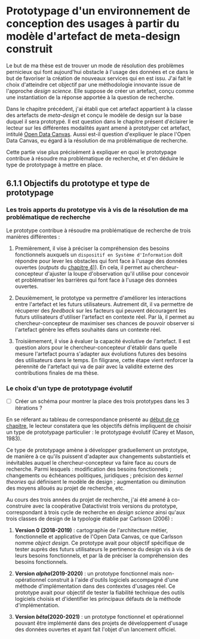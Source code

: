 # Prototypage d'un environnement de conception des usages à partir du modèle d'artefact de meta-design construit

Le but de ma thèse est de trouver un mode de résolution des problèmes pernicieux qui font aujourd'hui obstacle à l'usage des données et ce dans le but de favoriser la création de nouveaux services qui en est issu. J'ai fait le choix d'atteindre cet objectif par une méthodologie innovante issue de l'approche _design science_. Elle suppose de créer un artefact, conçu comme une instantiation de la réponse apportée à la question de recherche. 

Dans le chapitre précédent, j'ai établi que cet artefact appartient à la classe des artefacts de _meta-design_ et conçu le modèle de design sur la base duquel il sera prototypé. Il est question dans le chapitre présent d'éclairer le lecteur sur les différentes modalités ayant amené à prototyper cet artefact, intitulé [Open Data Canvas](https://opendatacanvas.org/). Aussi est-il question d'expliquer le place l'Open Data Canvas, eu égard à la résolution de ma problématique de recherche.

Cette partie vise plus précisément à expliquer en quoi le prototypage contribue à résoudre ma problématique de recherche, et d'en déduire le type de prototypage à mettre en place. 

## 6.1.1 Objectifs du prototype et type de prototypage

### Les trois apports du prototype vis à vis de la résolution de ma problématique de recherche

Le prototype contribue à résoudre ma problématique de recherche de trois manières différentes : 

1. Premièrement, il vise à préciser la compréhension des besoins fonctionnels auxquels un `dispositif en Système d'Information` doit répondre pour lever les obstacles qui font face à l'usage des données ouvertes (_outputs_ du [chapitre 4)](4.1.4_connaissance_resultats_discussion.md)). En cela, il permet au chercheur-concepteur d'ajuster la loupe d'observation qu'il utilise pour concevoir et problématiser les barrières qui font face à l'usage des données ouvertes. 

2. Deuxièmement, le prototype va permettre d'améliorer les interactions entre l'artefact et les futurs utilisateurs. Autrement dit, il va permettre de récuperer des _feedback_ sur les facteurs qui peuvent découragent les futurs utilisateurs d'utiliser l'artefact en contexte réel. Par là, il permet au chercheur-concepteur de maximiser ses chances de pouvoir observer si l'artefact génère les effets souhaités dans un contexte réel. 

3. Troisièmement, il vise à évaluer la capacité évolutive de l'artefact. Il est question alors pour le chercheur-concepteur d'établir dans quelle mesure l'artefact pourra s'adapter aux évolutions futures des besoins des utilisateurs dans le temps. En filigrane, cette étape vient renforcer la pérennité de l'artefact qui va de pair avec la validité externe des contributions finales de ma thèse.

### Le choix d'un type de prototypage évolutif

- [ ] Créer un schéma pour montrer la place des trois prototypes dans les 3 itérations ?

En se réferant au tableau de correspondance  présenté au [début de ce chapitre](6_prototypage.md), le lecteur constatera que les objectifs défnis impliquent de choisir un type de prototypage particulier : le prototypage évolutif (Carey et Mason, 1983). 

Ce type de prototypage amène à développer graduellement un prototype, de manière à ce qu'ils puissent d'adapter aux changements substantiels et inévitables auquel le chercheur-concepteur va faire face au cours de recherche. Parmi lesquels : modification des besoins fonctionnels ; changements ou échéances politiques, juridiques ; précision des _kernel theories_ qui définisent le modèle de design ; augmentation ou diminution des moyens alloués au projet de recherche, etc. 

Au cours des trois années du projet de recherche, j'ai été amené à co-construire avec la coopérative Datactivist trois versions du prototype, correspondant à trois cycle de recherche en _design science_ ainsi qu'aux trois classes de design de la typologie établie par Carlsson (2006)  :

1. **Version 0 (2018-2019)** : cartographie de l'architecture métier, fonctionnelle et applicative de l'Open Data Canvas, ce que Carlsson nomme _object design_. Ce prototype avait pour objectif spécifique de tester auprès des futurs utilisateurs le pertinence du design vis à vis de leurs besoins fonctionnels, et par là de préciser la compréhension des besoins fonctionnels.

2. **Version _alpha_(2019-2020)** : un prototype fonctionnel mais non-opérationnel construit à l'aide d'outils logiciels accompagné d'une méthode d'implémentation dans des contextes d'usages réel. Ce prototype avait pour objectif de tester la fiabilité technique des outils logiciels choisis et d'identifier les principaux défauts de la méthode d'implémentation. 

3. **Version _bêta_(2020-2021)** : un prototype fonctionnel et opérationnel pouvant être implémenté dans des projets de développement d'usage des données ouvertes et ayant fait l'objet d'un lancement officiel. 









